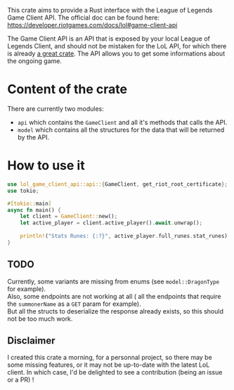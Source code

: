 This crate aims to provide a Rust interface with the League of Legends Game Client API. The official doc can be found here:
https://developer.riotgames.com/docs/lol#game-client-api

The Game Client API is an API that is exposed by your local League of Legends Client,
and should not be mistaken for the LoL API, for which there is already [a great crate](https://github.com/MingweiSamuel/Riv000en).
The API allows you to get some informations about the ongoing game.

# Content of the crate

There are currently two modules: 
- `api` which contains the `GameClient` and all it's methods that calls the API.
- `model` which contains all the structures for the data that will be returned by the API.

# How to use it
```rust
use lol_game_client_api::api::{GameClient, get_riot_root_certificate};
use tokio;

#[tokio::main]
async fn main() {
    let client = GameClient::new();
    let active_player = client.active_player().await.unwrap();
    
    println!("Stats Runes: {:?}", active_player.full_runes.stat_runes)
}
```

## TODO
Currently, some variants are missing from enums (see `model::DragonType` for example).  
Also, some endpoints are not working at all (
all the endpoints that require the `summonerName` as a `GET` param for example).  
But all the structs to deserialize the response already exists, so this should not be too much work.

## Disclaimer

I created this crate a morning, for a personnal project, so there may be some missing features,
or it may not be up-to-date with the latest LoL client. In which case, I'd be delighted to see a contribution (being an issue or a PR) !
